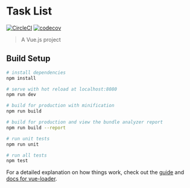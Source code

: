 # Task List
[![CircleCI](https://circleci.com/gh/ruchern/task-list.svg?style=svg)](https://circleci.com/gh/ruchern/task-list)
[![codecov](https://codecov.io/gh/ruchern/task-list/branch/master/graph/badge.svg)](https://codecov.io/gh/ruchern/task-list)

> A Vue.js project

## Build Setup

``` bash
# install dependencies
npm install

# serve with hot reload at localhost:8080
npm run dev

# build for production with minification
npm run build

# build for production and view the bundle analyzer report
npm run build --report

# run unit tests
npm run unit

# run all tests
npm test
```

For a detailed explanation on how things work, check out the [guide](http://vuejs-templates.github.io/webpack/) and [docs for vue-loader](http://vuejs.github.io/vue-loader).
